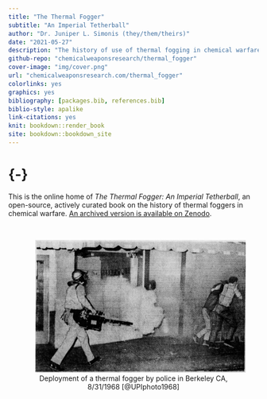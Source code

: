 ```yaml
--- 
title: "The Thermal Fogger"
subtitle: "An Imperial Tetherball"
author: "Dr. Juniper L. Simonis (they/them/theirs)"
date: "2021-05-27"
description: "The history of use of thermal fogging in chemical warfare."
github-repo: "chemicalweaponsresearch/thermal_fogger"
cover-image: "img/cover.png"
url: "chemicalweaponsresearch.com/thermal_fogger"
colorlinks: yes
graphics: yes
bibliography: [packages.bib, references.bib]
biblio-style: apalike
link-citations: yes
knit: bookdown::render_book
site: bookdown::bookdown_site
---
```




#  {-}

This is the online home of *The Thermal Fogger: An Imperial Tetherball*, an open-source, actively curated book on the history of thermal foggers in chemical warfare.
[An archived version is available on Zenodo](https://doi.org/10.5281/zenodo.4668002).

<br>
<div style="text-align: center;">
<figure>
  <img src="img/cover.png" width="750" alt="B/W newspaper clipping. To left is an officer wearing long pants, long sleeved shirt, and a helmet walking forward carrying a fogger in the right hand. The fogger is blowing fog through a tube and a cloud is forming. Background is a storefront window and door. To the right 2 people are moving away from the fog, leaning on one another, and covering their faces with their hands." style="margin: 0 1em 0 1em" />
  <figcaption>
  Deployment of a thermal fogger by police in Berkeley CA, 8/31/1968 [@UPIphoto1968]
  </figcaption>
</figure>
</div>

<br>



